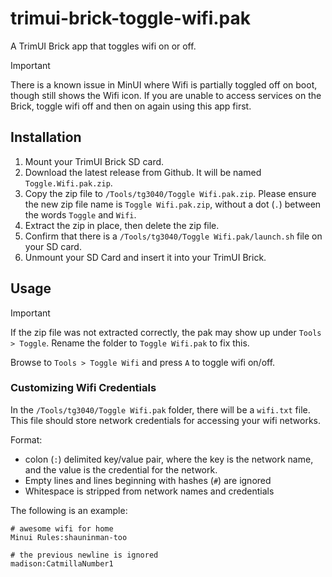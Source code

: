 # trimui-brick-toggle-wifi.pak

A TrimUI Brick app that toggles wifi on or off.

> [!IMPORTANT]
> There is a known issue in MinUI where Wifi is partially toggled off on boot, though still shows the Wifi icon. If you are unable to access services on the Brick, toggle wifi off and then on again using this app first.

## Installation

1. Mount your TrimUI Brick SD card.
2. Download the latest release from Github. It will be named `Toggle.Wifi.pak.zip`.
3. Copy the zip file to `/Tools/tg3040/Toggle Wifi.pak.zip`. Please ensure the new zip file name is `Toggle Wifi.pak.zip`, without a dot (`.`) between the words `Toggle` and `Wifi`.
4. Extract the zip in place, then delete the zip file.
5. Confirm that there is a `/Tools/tg3040/Toggle Wifi.pak/launch.sh` file on your SD card.
6. Unmount your SD Card and insert it into your TrimUI Brick.

## Usage

> [!IMPORTANT]
> If the zip file was not extracted correctly, the pak may show up under `Tools > Toggle`. Rename the folder to `Toggle Wifi.pak` to fix this.

Browse to `Tools > Toggle Wifi` and press `A` to toggle wifi on/off.

### Customizing Wifi Credentials

In the `/Tools/tg3040/Toggle Wifi.pak` folder, there will be a `wifi.txt` file. This file should store network credentials for accessing your wifi networks.

Format:

- colon (`:`) delimited key/value pair, where the key is the network name, and the value is the credential for the network.
- Empty lines and lines beginning with hashes (`#`) are ignored
- Whitespace is stripped from network names and credentials

The following is an example:

```shell
# awesome wifi for home
Minui Rules:shauninman-too

# the previous newline is ignored
madison:CatmillaNumber1
```
